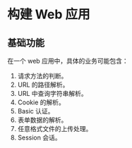 # 构建 Web 应用
## 基础功能
在一个 web 应用中，具体的业务可能包含：
1. 请求方法的判断。
2. URL 的路径解析。
3. URL 中查询字符串解析。
4. Cookie 的解析。
5. Basic 认证。
6. 表单数据的解析。
7. 任意格式文件的上传处理。
8. Session 会话。